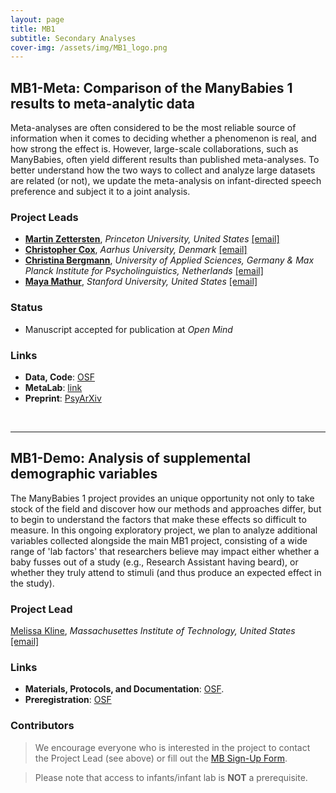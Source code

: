 ```yaml
---
layout: page
title: MB1
subtitle: Secondary Analyses
cover-img: /assets/img/MB1_logo.png
---
```


<!--
To-do:
- add information (+ pictures...), links etc.
-->

## MB1-Meta: Comparison of the ManyBabies 1 results to meta-analytic data
<!-- Description (300-word?) intro + method + result -->

Meta-analyses are often considered to be the most reliable source of information when it comes to deciding whether a phenomenon is real, and how strong the effect is. However, large-scale collaborations, such as ManyBabies, often yield different results than published meta-analyses. To better understand how the two ways to collect and analyze large datasets are related (or not), we update the meta-analysis on infant-directed speech preference and subject it to a joint analysis.


### Project Leads
* [**Martin Zettersten**](https://mzettersten.github.io/), *Princeton University, United States* [[email]](mailto:martincz@princeton.edu)
* [**Christopher Cox**](https://chriscox.netlify.app/), *Aarhus University, Denmark* [[email]](mailto:chris.mm.cox@gmail.com)
* [**Christina Bergmann**](https://scholar.google.com/citations?user=5e9DkjMAAAAJ&hl=en), *University of Applied Sciences, Germany & Max Planck Institute for Psycholinguistics, Netherlands* [[email]](mailto:chbergma@gmail.com)
* [**Maya Mathur**](https://www.mayamathur.com/), *Stanford University, United States* [[email]](mailto:mmathur@stanford.edu)


### Status
* Manuscript accepted for publication at *Open Mind*

### Links
* **Data, Code**: [OSF](https://osf.io/amj7u/)
* **MetaLab**: [link](https://langcog.github.io/metalab/dataset/idspref/)
* **Preprint**: [PsyArXiv](https://doi.org/10.31234/osf.io/etqs7)

<br>

***
## MB1-Demo: Analysis of supplemental demographic variables
The ManyBabies 1 project provides an unique opportunity not only to take stock of the field and discover how our methods and approaches differ, but to begin to understand the factors that make these effects so difficult to measure. In this ongoing exploratory project, we plan to analyze additional variables collected alongside the main MB1 project, consisting of a wide range of 'lab factors' that researchers believe may impact either whether a baby fusses out of a study (e.g., Research Assistant having beard), or whether they truly attend to stimuli (and thus produce an expected effect in the study).

### Project Lead
[Melissa Kline](https://osf.io/d5mks/), *Massachusettes Institute of Technology, United States* [[email]](mailto:mekline@mit.edu)

<!--### Status-->

### Links
* **Materials, Protocols, and Documentation**: [OSF](https://osf.io/ryzmb/).
* **Preregistration**: [OSF](https://osf.io/puxbg/)

### Contributors
> We encourage everyone who is interested in the project to contact the Project Lead (see above) or fill out the [MB Sign-Up Form]({{site.baseurl}}/get_involved/).

> Please note that access to infants/infant lab is **NOT** a prerequisite.

